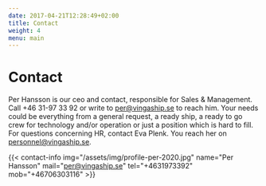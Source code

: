 ```yaml
---
date: 2017-04-21T12:28:49+02:00
title: Contact
weight: 4
menu: main
---
```


# Contact

Per Hansson is our ceo and contact, responsible for Sales & Management. Call +46 31-97 33 92 or write to [per@vingaship.se](mailto:per@vingaship.se) to reach him. Your needs could be everything from a general request, a ready ship, a ready to go crew for technology and/or operation or just a position which is hard to fill. For questions concerning HR, contact Eva Plenk. You reach her on [personnel@vingaship.se](mailto:personnel@vingaship.se).

{{< contact-info img="/assets/img/profile-per-2020.jpg" name="Per Hansson" mail="per@vingaship.se" tel="+4631973392" mob="+46706303116" >}}
